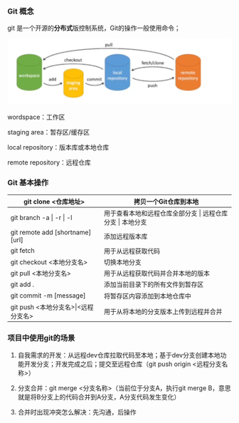### Git 概念

git 是一个开源的<strong>分布式</strong>版控制系统，Git的操作一般使用命令；

<img src='../../img/202209072155117.png'>

wordspace：工作区

staging area：暂存区/缓存区

local repository：版本库或本地仓库

remote repository：远程仓库

### Git 基本操作

| git clone <仓库地址>                | 拷贝一个Git仓库到本地                                      |
| ----------------------------------- | ---------------------------------------------------------- |
| git branch -a \| -r \| -l           | 用于查看本地和远程仓库全部分支 \| 远程仓库分支 \| 本地分支 |
| git remote add [shortname] [url]    | 添加远程版本库                                             |
| git fetch                           | 用于从远程获取代码                                         |
| git checkout <本地分支名>           | 切换本地分支                                               |
| git pull <本地分支名>               | 用于从远程获取代码并合并本地的版本                         |
| git add .                           | 添加当前目录下的所有文件到暂存区                           |
| git commit -m [message]             | 将暂存区内容添加到本地仓库中                               |
| git push <本地分支名>\|<远程分支名> | 用于从将本地的分支版本上传到远程并合并                     |

### 项目中使用git的场景

1. 自我需求的开发：从远程dev仓库拉取代码至本地；基于dev分支创建本地功能开发分支；开发完成之后；提交至远程仓库（git push origin <远程分支名称>）

2. 分支合并：git merge <分支名称>（当前位于分支A，执行git merge B，意思就是将B分支上的代码合并到A分支，A分支代码发生变化）

3. 合并时出现冲突怎么解决：先沟通，后操作
